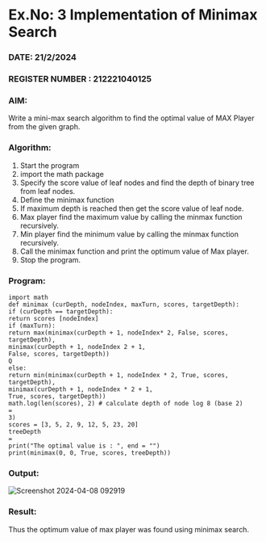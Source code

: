 # Ex.No: 3  Implementation of Minimax Search
### DATE: 21/2/2024                                                                         
### REGISTER NUMBER : 212221040125
### AIM: 
Write a mini-max search algorithm to find the optimal value of MAX Player from the given graph.
### Algorithm:
1. Start the program
2. import the math package
3. Specify the score value of leaf nodes and find the depth of binary tree from leaf nodes.
4. Define the minimax function
5. If maximum depth is reached then get the score value of leaf node.
6. Max player find the maximum value by calling the minmax function recursively.
7. Min player find the minimum value by calling the minmax function recursively.
8. Call the minimax function  and print the optimum value of Max player.
9. Stop the program. 

### Program:
```
import math 
def minimax (curDepth, nodeIndex, maxTurn, scores, targetDepth): 
if (curDepth == targetDepth): 
return scores [nodeIndex] 
if (maxTurn): 
return max(minimax(curDepth + 1, nodeIndex* 2, False, scores, targetDepth), 
minimax(curDepth + 1, nodeIndex 2 + 1, 
False, scores, targetDepth)) 
Q 
else: 
return min(minimax(curDepth + 1, nodeIndex * 2, True, scores, targetDepth), 
minimax(curDepth + 1, nodeIndex * 2 + 1, 
True, scores, targetDepth)) 
math.log(len(scores), 2) # calculate depth of node log 8 (base 2) 
= 
3) 
scores = [3, 5, 2, 9, 12, 5, 23, 20] 
treeDepth 
= 
print("The optimal value is : ", end = "") 
print(minimax(0, 0, True, scores, treeDepth))
```
### Output:
![Screenshot 2024-04-08 092919](https://github.com/DrUmaRaniV/AI_Lab_2023-24/assets/128135934/82241534-3440-469d-ac60-22516de3c575)

### Result:
Thus the optimum value of max player was found using minimax search.
